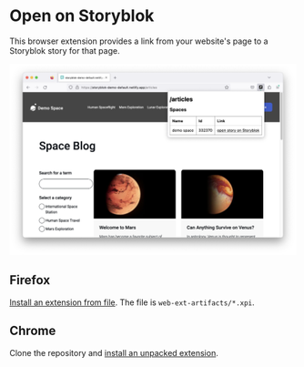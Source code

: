 # Open on Storyblok

This browser extension provides a link from your website's page to a Storyblok story for that page.

![](./screenshot.png)

## Firefox

[Install an extension from file](https://support.mozilla.org/en-US/kb/find-and-install-add-ons-add-features-to-firefox#w_how-do-i-find-and-install-add-ons). The file is `web-ext-artifacts/*.xpi`.

## Chrome

Clone the repository and [install an unpacked extension](https://stackoverflow.com/a/24577660).
